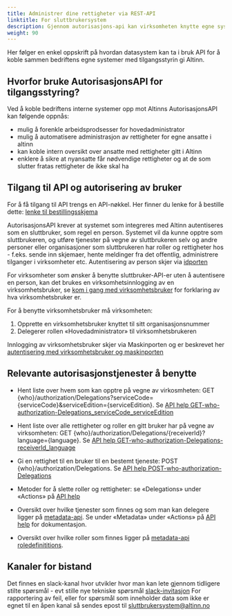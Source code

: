 ```yaml
---
title: Administrer dine rettigheter via REST-API
linktitle: For sluttbrukersystem
description: Gjennom autorisasjons-api kan virksomheten knytte egne systemer mot Altinns API slik at man får en helhetlig oversikt og administrasjon av rettigheter til de ansatte. 
weight: 90
---
```


 
Her følger en enkel oppskrift på hvordan datasystem kan ta i bruk API for å koble sammen bedriftens egne systemer med tilgangsstyrin gi Altinn. 

## Hvorfor bruke AutorisasjonsAPI for tilgangsstyring? 
Ved å koble bedriftens interne systemer opp mot Altinns AutorisasjonsAPI kan følgende oppnås: 
- mulig å forenkle arbeidsprodsesser for hovedadministrator 
- mulig å automatisere administrasjon av rettigheter for egne ansatte i altinn
- kan koble intern oversikt over ansatte med rettigheter gitt i Altinn
- enklere å sikre at nyansatte får nødvendige rettigheter og at de som slutter fratas rettigheter de ikke skal ha

## Tilgang til API og autorisering av bruker
For å få tilgang til API trengs en API-nøkkel. Her finner du lenke for å bestille dette: [lenke til bestillingsskjema](/docs/api/rest/kom-i-gang/#er-du-ikke-tjenesteeier-i-altinn)

AutorisasjonsAPI krever at systemet som integreres med Altinn autentiseres som en sluttbruker, som regel en person. 
Systemet vil da kunne opptre som sluttbrukeren, og utføre tjenester på vegne av sluttbrukeren selv og andre personer eller organisasjoner som sluttbrukeren har 
roller og rettigheter hos - f.eks. sende inn skjemaer, hente meldinger fra det offentlig, administrere tilganger i virksomheter etc. 
Autentisering av person skjer via [idporten](/docs/api/rest/kom-i-gang/person/#autentisering-med-id-porten)

For virksomheter som ønsker å benytte sluttbruker-API-er uten å autentisere en person, kan det brukes en virksomhetsinnlogging av en virksomhetsbruker, 
se [kom i gang med virksomhetsbruker](/docs/api/rest/kom-i-gang/virksomhetsbrukere/) for forklaring av hva virksomhetsbruker er.  

For å benytte virksomhetsbruker må virksomheten: 
1.	Opprette en virksomhetsbruker knyttet til sitt organisasjonsnummer 
2.	Delegerer rollen «Hovedadministrator» til virksomhetsbrukeren

Innlogging av virksomhetsbruker skjer via Maskinporten og er beskrevet her [autentisering med virksomhetsbruker og maskinporten](/docs/api/rest/kom-i-gang/virksomhet/#autentisering-med-virksomhetsbruker-og-maskinporten)

## Relevante autorisasjonstjenester å benytte 

- Hent liste over hvem som kan opptre på vegne av virkosmheten: GET {who}/authorization/Delegations?serviceCode={serviceCode}&serviceEdition={serviceEdition}. Se [API help GET-who-authorization-Delegations_serviceCode_serviceEdition](https://www.altinn.no/api/Help/Api/GET-who-authorization-Delegations_serviceCode_serviceEdition)

- Hent liste over alle rettigheter og roller en gitt bruker har på vegne av virksomheten: GET {who}/authorization/Delegations/{receiverId}?language={language}. Se [API help GET-who-authorization-Delegations-receiverId_language](https://www.altinn.no/api/Help/Api/GET-who-authorization-Delegations-receiverId_language)

- Gi en rettighet til en bruker til en bestemt tjeneste: POST {who}/authorization/Delegations. Se [API help POST-who-authorization-Delegations](https://www.altinn.no/api/Help/Api/POST-who-authorization-Delegations) 

- Metoder for å slette roller og rettigheter: se «Delegations» under «Actions» på [API help](https://www.altinn.no/api/Help)

- Oversikt over hvilke tjenester som finnes og som man kan delegere ligger på [metadata-api](https://altinn.no/api/metadata). 
Se under «Metadata» under «Actions» på [API help](https://www.altinn.no/api/Help) for dokumentasjon. 

- Oversikt over hvilke roller som finnes ligger på [metadata-api roledefinititions](https://www.altinn.no/api/metadata/roledefinitions?language=1033). 

## Kanaler for bistand
Det finnes en slack-kanal hvor utvikler hvor man kan lete gjennom tidligere stilte spørsmål - evt stille nye tekniske spørsmål [slack-invitasjon](https://join.slack.com/t/altinn/shared_invite/zt-7c77c9si-ZnMFwGNtab1aFdC6H_vwog)
For rapportering av feil, eller for spørsmål som inneholder data som ikke er egnet til en åpen kanal så sendes epost til sluttbrukersystem@altinn.no 
